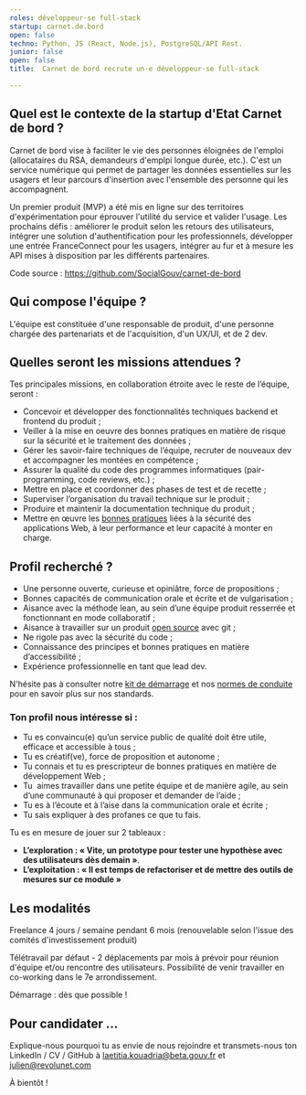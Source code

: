 ```yaml
---
roles: développeur·se full-stack
startup: carnet.de.bord
open: false
techno: Python, JS (React, Node.js), PostgreSQL/API Rest.
junior: false
open: false
title:  Carnet de bord recrute un·e développeur·se full-stack

---
```


##  Quel est le contexte de la startup d'Etat Carnet de bord ?
Carnet de bord vise à faciliter le vie des personnes éloignées de l'emploi (allocataires du RSA, demandeurs d'emplpi longue durée, etc.). 
C'est un service numérique qui permet de partager les données essentielles sur les usagers et leur parcours d'insertion avec l'ensemble des personne qui les accompagnent.

Un premier produit (MVP) a été mis en ligne sur des territoires d'expérimentation pour éprouver l'utilité du service et valider l'usage. 
Les prochains défis : améliorer le produit selon les retours des utilisateurs, intégrer une solution d'authentification pour les professionnels, développer une entrée FranceConnect pour les usagers, intégrer au fur et à mesure les API mises à disposition par les différents partenaires. 

Code source : https://github.com/SocialGouv/carnet-de-bord

## Qui compose l'équipe ?

L'équipe est constituée d'une responsable de produit, d'une personne chargée des partenariats et de l'acquisition, d'un UX/UI, et de 2 dev. 

## Quelles seront les missions attendues ?

Tes principales missions, en collaboration étroite avec le reste de l’équipe, seront :

* Concevoir et développer des fonctionnalités techniques backend et frontend du produit ;
* Veiller à la mise en oeuvre des bonnes pratiques en matière de risque sur la sécurité et le traitement des données ; 
* Gérer les savoir-faire techniques de l’équipe, recruter de nouveaux dev et accompagner les montées en compétence ;
* Assurer la qualité du code des programmes informatiques (pair-programming, code reviews, etc.) ;
* Mettre en place et coordonner des phases de test et de recette ;
* Superviser l’organisation du travail technique sur le produit ;
* Produire et maintenir la documentation technique du produit ;
* Mettre en œuvre les [bonnes pratiques](https://doc.incubateur.net/communaute/gerer-sa-startup-detat-ou-de-territoires-au-quotidien/la-vie-dune-se/construction/kit-de-demarrage) liées à la sécurité des applications Web, à leur performance et leur capacité à monter en charge.

## Profil recherché ? 

- Une personne ouverte, curieuse et opiniâtre, force de propositions ;
- Bonnes capacités de communication orale et écrite et de vulgarisation ;
- Aisance avec la méthode lean, au sein d’une équipe produit resserrée et fonctionnant en mode collaboratif ;
- Aisance à travailler sur un produit [open source](https://github.com/SocialGouv/carnet-de-bord) avec git ;
- Ne rigole pas avec la sécurité du code ;
- Connaissance des principes et bonnes pratiques en matière d’accessibilité ;
- Expérience professionnelle en tant que lead dev.

N'hésite pas à consulter notre [kit de démarrage](https://doc.incubateur.net/communaute/gerer-sa-startup-detat-ou-de-territoires-au-quotidien/la-vie-dune-se/construction/kit-de-demarrage) et nos [normes de conduite](https://doc.incubateur.net/communaute/travailler-a-beta-gouv/culture/normes-de-conduite) pour en savoir plus sur nos standards.

### Ton profil nous intéresse si :

* Tu es convaincu(e) qu’un service public de qualité doit être utile, efficace et accessible à tous ;
* Tu es créatif(ve), force de proposition et autonome ;
* Tu connais et tu es prescripteur de bonnes pratiques en matière de développement Web ;
* Tu  aimes travailler dans une petite équipe et de manière agile, au sein d’une communauté à qui proposer et demander de l’aide ;
* Tu es à l’écoute et à l’aise dans la communication orale et écrite ; 
* Tu sais expliquer à des profanes ce que tu fais. 

Tu es en mesure de jouer sur 2 tableaux :
- **L’exploration : « Vite, un prototype pour tester une hypothèse avec des utilisateurs dès demain »**.
- **L’exploitation : « Il est temps de refactoriser et de mettre des outils de mesures sur ce module »**


## Les modalités 

Freelance 4 jours / semaine pendant 6 mois (renouvelable selon l'issue des comités d'investissement produit) 

Télétravail par défaut - 2 déplacements par mois à prévoir pour réunion d'équipe et/ou rencontre des utilisateurs. Possibilité de venir travailler en co-working dans le 7e arrondissement. 

Démarrage : dès que possible ! 


## Pour candidater ...

Explique-nous pourquoi tu as envie de nous rejoindre et transmets-nous ton LinkedIn / CV / GitHub à laetitia.kouadria@beta.gouv.fr et julien@revolunet.com

À bientôt !

